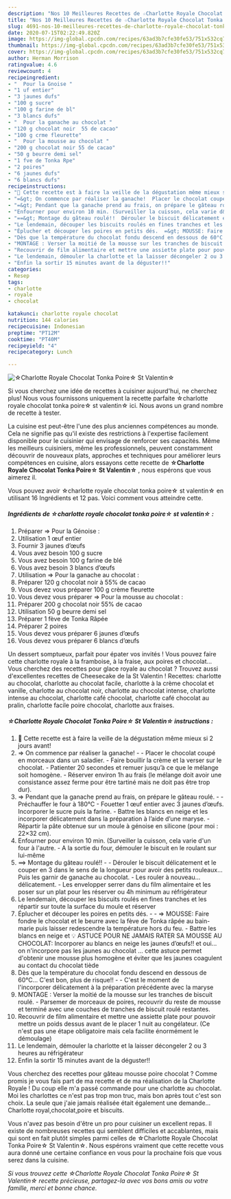 ```yaml
---
description: "Nos 10 Meilleures Recettes de ☆Charlotte Royale Chocolat Tonka Poire☆ St Valentin☆"
title: "Nos 10 Meilleures Recettes de ☆Charlotte Royale Chocolat Tonka Poire☆ St Valentin☆"
slug: 4691-nos-10-meilleures-recettes-de-charlotte-royale-chocolat-tonka-poire-st-valentin
date: 2020-07-15T02:22:49.820Z
image: https://img-global.cpcdn.com/recipes/63ad3b7cfe30fe53/751x532cq70/☆charlotte-royale-chocolat-tonka-poire☆-st-valentin☆-photo-principale-de-la-recette.jpg
thumbnail: https://img-global.cpcdn.com/recipes/63ad3b7cfe30fe53/751x532cq70/☆charlotte-royale-chocolat-tonka-poire☆-st-valentin☆-photo-principale-de-la-recette.jpg
cover: https://img-global.cpcdn.com/recipes/63ad3b7cfe30fe53/751x532cq70/☆charlotte-royale-chocolat-tonka-poire☆-st-valentin☆-photo-principale-de-la-recette.jpg
author: Herman Morrison
ratingvalue: 4.6
reviewcount: 4
recipeingredient:
- "  Pour la Gnoise "
- "1 uf entier"
- "3 jaunes dufs"
- "100 g sucre"
- "100 g farine de bl"
- "3 blancs dufs"
- "  Pour la ganache au chocolat "
- "120 g chocolat noir  55 de cacao"
- "100 g crme fleurette"
- "  Pour la mousse au chocolat "
- "200 g chocolat noir 55 de cacao"
- "50 g beurre demi sel"
- "1 fve de Tonka Rpe"
- "2 poires"
- "6 jaunes dufs"
- "6 blancs dufs"
recipeinstructions:
- "💬 Cette recette est à faire la veille de la dégustation même mieux si 2 jours avant!"
- "=&gt; On commence par réaliser la ganache!  Placer le chocolat coupé en morceaux dans un saladier. Faire bouillir la crème et la verser sur le chocolat. Patienter 20 secondes et remuer jusqu’à ce que le mélange soit homogène. Réserver environ 1h au frais (le mélange doit avoir une consistance assez ferme pour être tartiné mais ne doit pas être trop dur)."
- "=&gt; Pendant que la ganache prend au frais, on prépare le gâteau roulé.  Préchauffer le four à 180°C Fouetter 1 œuf entier avec 3 jaunes d’œufs. Incorporer le sucre puis la farine. Battre les blancs en neige et les incorporer délicatement dans la préparation à l’aide d’une maryse. Répartir la pâte obtenue sur un moule à génoise en silicone (pour moi : 22×32 cm)."
- "Enfourner pour environ 10 min. (Surveiller la cuisson, cela varie d&#39;un four à l&#39;autre. A la sortie du four, démouler le biscuit en le roulant sur lui-même"
- "==&gt; Montage du gâteau roulé!!  Dérouler le biscuit délicatement et le couper en 3 dans le sens de la longueur pour avoir des petits rouleaux... Puis les garnir de ganache au chocolat. Les rouler à nouveau... délicatement. Les envelopper serrer dans du film alimentaire et les poser sur un plat pour les réserver ou 4h minimum au réfrigérateur"
- "Le lendemain, découper les biscuits roulés en fines tranches et les répartir sur toute la surface du moule et réserver"
- "Éplucher et découper les poires en petits dés.  =&gt; MOUSSE: Faire fondre le chocolat et le beurre avec la fève de Tonka râpée au bain-marie puis laisser redescendre la température hors du feu. Battre les blancs en neige et 💡 ASTUCE POUR NE JAMAIS RATER SA MOUSSE AU CHOCOLAT: Incorporer au blancs en neige les jaunes d’œufs!! et oui... on n&#39;incorpore pas les jaunes au chocolat ... cette astuce permet d&#39;obtenir une mousse plus homogène et éviter que les jaunes coagulent au contact du chocolat tiède"
- "Dès que la température du chocolat fondu descend en dessous de 60°C... C&#39;est bon, plus de risque!!  C&#39;est le moment de l&#39;incorporer délicatement à la préparation précédente avec la maryse"
- "MONTAGE : Verser la moitié de la mousse sur les tranches de biscuit roulé. Parsemer de morceaux de poires, recouvrir du reste de mousse et terminé avec une couches de tranches de biscuit roulé restantes."
- "Recouvrir de film alimentaire et mettre une assiette plate pour pouvoir mettre un poids dessus avant de le placer 1 nuit au congélateur. (Ce n&#39;est pas une étape obligatoire mais cela facilite énormément le démoulage)"
- "Le lendemain, démouler la charlotte et la laisser décongeler 2 ou 3 heures au réfrigérateur"
- "Enfin la sortir 15 minutes avant de la déguster!!"
categories:
- Resep
tags:
- charlotte
- royale
- chocolat

katakunci: charlotte royale chocolat 
nutrition: 144 calories
recipecuisine: Indonesian
preptime: "PT12M"
cooktime: "PT40M"
recipeyield: "4"
recipecategory: Lunch

---
```



![☆Charlotte Royale Chocolat Tonka Poire☆ St Valentin☆](https://img-global.cpcdn.com/recipes/63ad3b7cfe30fe53/751x532cq70/☆charlotte-royale-chocolat-tonka-poire☆-st-valentin☆-photo-principale-de-la-recette.jpg)

Si vous cherchez une idée de recettes à cuisiner aujourd'hui, ne cherchez plus! Nous vous fournissons uniquement la recette parfaite ☆charlotte royale chocolat tonka poire☆ st valentin☆ ici. Nous avons un grand nombre de recette à tester.

La cuisine est peut-être l'une des plus anciennes compétences au monde. Cela ne signifie pas qu'il existe des restrictions à l'expertise facilement disponible pour le cuisinier qui envisage de renforcer ses capacités. Même les meilleurs cuisiniers, même les professionnels, peuvent constamment découvrir de nouveaux plats, approches et techniques pour améliorer leurs compétences en cuisine, alors essayons cette recette de <strong> ☆Charlotte Royale Chocolat Tonka Poire☆ St Valentin☆ </strong>, nous espérons que vous aimerez il.

<!--inarticleads1-->

Vous pouvez avoir ☆charlotte royale chocolat tonka poire☆ st valentin☆ en utilisant 16 Ingrédients et 12 pas. Voici comment vous atteindre cette.

##### Ingrédients de ☆charlotte royale chocolat tonka poire☆ st valentin☆ :

1. Préparer  =&gt; Pour la Génoise :
1. Utilisation 1 œuf entier
1. Fournir 3 jaunes d’œufs
1. Vous avez besoin 100 g sucre
1. Vous avez besoin 100 g farine de blé
1. Vous avez besoin 3 blancs d’œufs
1. Utilisation  =&gt; Pour la ganache au chocolat :
1. Préparer 120 g chocolat noir à 55% de cacao
1. Vous devez vous préparer 100 g crème fleurette
1. Vous devez vous préparer  =&gt; Pour la mousse au chocolat :
1. Préparer 200 g chocolat noir 55% de cacao
1. Utilisation 50 g beurre demi sel
1. Préparer 1 fève de Tonka Râpée
1. Préparer 2 poires
1. Vous devez vous préparer 6 jaunes d’œufs
1. Vous devez vous préparer 6 blancs d’œufs


Un dessert somptueux, parfait pour épater vos invités ! Vous pouvez faire cette charlotte royale à la framboise, à la fraise, aux poires et chocolat… Vous cherchez des recettes pour glace royale au chocolat ? Trouvez aussi d&#39;excellentes recettes de Cheesecake de la St Valentin ! Recettes: charlotte au chocolat, charlotte au chocolat facile, charlotte à la crème chocolat et vanille, charlotte au chocolat noir, charlotte au chocolat intense, charlotte intense au chocolat, charlotte café chocolat, charlotte café chocolat au pralin, charlotte facile poire chocolat, charlotte aux fraises. 

<!--inarticleads2-->

##### ☆Charlotte Royale Chocolat Tonka Poire☆ St Valentin☆ instructions :

1. 💬 Cette recette est à faire la veille de la dégustation même mieux si 2 jours avant!
1. =&gt; On commence par réaliser la ganache! -  - Placer le chocolat coupé en morceaux dans un saladier. - Faire bouillir la crème et la verser sur le chocolat. - Patienter 20 secondes et remuer jusqu’à ce que le mélange soit homogène. - Réserver environ 1h au frais (le mélange doit avoir une consistance assez ferme pour être tartiné mais ne doit pas être trop dur).
1. =&gt; Pendant que la ganache prend au frais, on prépare le gâteau roulé. -  - Préchauffer le four à 180°C - Fouetter 1 œuf entier avec 3 jaunes d’œufs. Incorporer le sucre puis la farine. - Battre les blancs en neige et les incorporer délicatement dans la préparation à l’aide d’une maryse. - Répartir la pâte obtenue sur un moule à génoise en silicone (pour moi : 22×32 cm).
1. Enfourner pour environ 10 min. (Surveiller la cuisson, cela varie d&#39;un four à l&#39;autre. - A la sortie du four, démouler le biscuit en le roulant sur lui-même
1. ==&gt; Montage du gâteau roulé!! -  - Dérouler le biscuit délicatement et le couper en 3 dans le sens de la longueur pour avoir des petits rouleaux... Puis les garnir de ganache au chocolat. - Les rouler à nouveau... délicatement. - Les envelopper serrer dans du film alimentaire et les poser sur un plat pour les réserver ou 4h minimum au réfrigérateur
1. Le lendemain, découper les biscuits roulés en fines tranches et les répartir sur toute la surface du moule et réserver
1. Éplucher et découper les poires en petits dés. -  - =&gt; MOUSSE: Faire fondre le chocolat et le beurre avec la fève de Tonka râpée au bain-marie puis laisser redescendre la température hors du feu. - Battre les blancs en neige et 💡 ASTUCE POUR NE JAMAIS RATER SA MOUSSE AU CHOCOLAT: Incorporer au blancs en neige les jaunes d’œufs!! et oui... on n&#39;incorpore pas les jaunes au chocolat ... cette astuce permet d&#39;obtenir une mousse plus homogène et éviter que les jaunes coagulent au contact du chocolat tiède
1. Dès que la température du chocolat fondu descend en dessous de 60°C... C&#39;est bon, plus de risque!! -  - C&#39;est le moment de l&#39;incorporer délicatement à la préparation précédente avec la maryse
1. MONTAGE : Verser la moitié de la mousse sur les tranches de biscuit roulé. - Parsemer de morceaux de poires, recouvrir du reste de mousse et terminé avec une couches de tranches de biscuit roulé restantes.
1. Recouvrir de film alimentaire et mettre une assiette plate pour pouvoir mettre un poids dessus avant de le placer 1 nuit au congélateur. (Ce n&#39;est pas une étape obligatoire mais cela facilite énormément le démoulage)
1. Le lendemain, démouler la charlotte et la laisser décongeler 2 ou 3 heures au réfrigérateur
1. Enfin la sortir 15 minutes avant de la déguster!!


Vous cherchez des recettes pour gâteau mousse poire chocolat ? Comme promis je vous fais part de ma recette et de ma réalisation de la Charlotte Royale ! Du coup elle m&#39;a passé commande pour une charlotte au chocolat. Moi les charlottes ce n&#39;est pas trop mon truc, mais bon après tout c&#39;est son choix. La seule que j&#39;aie jamais réalisée était également une demande… Charlotte royal,chocolat,poire et biscuits. 

<!--inarticleads1-->

<p>
Vous n'avez pas besoin d'être un pro pour cuisiner un excellent repas. Il existe de nombreuses recettes qui semblent difficiles et accablantes, mais qui sont en fait plutôt simples parmi celles de ☆Charlotte Royale Chocolat Tonka Poire☆ St Valentin☆. Nous espérons vraiment que cette recette vous aura donné une certaine confiance en vous pour la prochaine fois que vous serez dans la cuisine.
</p>

<p>
<i>Si vous trouvez cette ☆Charlotte Royale Chocolat Tonka Poire☆ St Valentin☆ recette précieuse, partagez-la avec vos bons amis ou votre famille, merci et bonne chance.</i>
</p>
